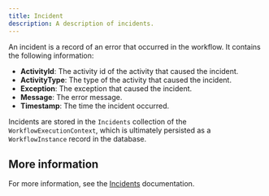 ```yaml
---
title: Incident
description: A description of incidents.
---
```


An incident is a record of an error that occurred in the workflow. It contains the following information:

* **ActivityId**: The activity id of the activity that caused the incident.
* **ActivityType**: The type of the activity that caused the incident.
* **Exception**: The exception that caused the incident.
* **Message**: The error message.
* **Timestamp**: The time the incident occurred.

Incidents are stored in the `Incidents` collection of the `WorkflowExecutionContext`, which is ultimately persisted as a `WorkflowInstance` record in the database.

## More information

For more information, see the [Incidents](/docs/incidents/introduction) documentation.